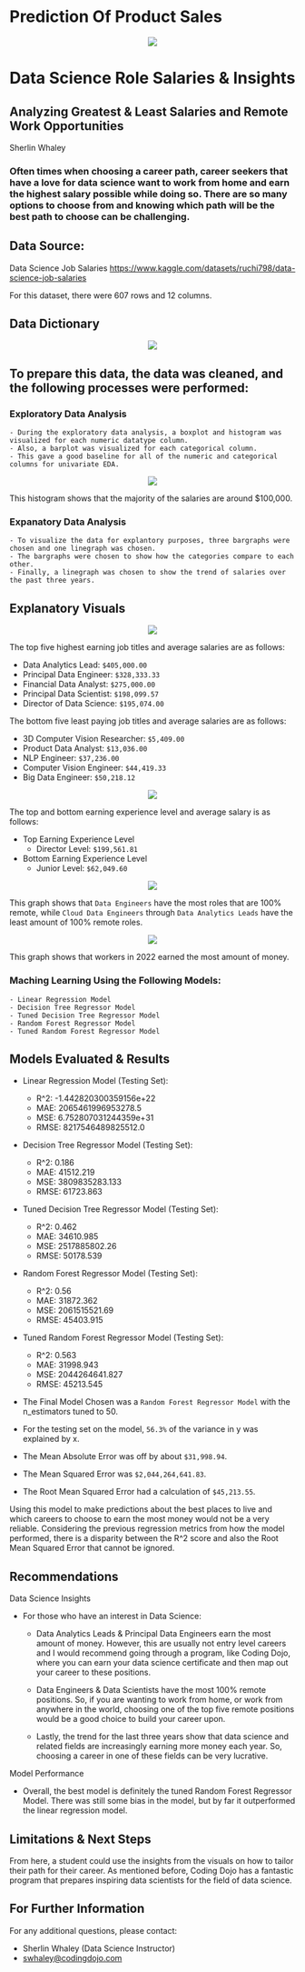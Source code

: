 # Prediction Of Product Sales

<p align = "center"> 
  <img src = "https://raw.githubusercontent.com/coding-dojo-data-science/CodingDojo_Images/main/data-science.jpg">
</p>


# Data Science Role Salaries & Insights

## Analyzing Greatest & Least Salaries and Remote Work Opportunities

Sherlin Whaley

### Often times when choosing a career path, career seekers that have a love for data science want to work from home and earn the highest salary possible while doing so. There are so many options to choose from and knowing which path will be the best path to choose can be challenging.

## Data Source: 
Data Science Job Salaries
https://www.kaggle.com/datasets/ruchi798/data-science-job-salaries

For this dataset, there were 607 rows and 12 columns.

## Data Dictionary

<p align = "center"> 
  <img src = "https://raw.githubusercontent.com/coding-dojo-data-science/Project1_Exemplar/main/DS%20Salaries%20Data%20Dictionary.png">
</p>


## To prepare this data, the data was cleaned, and the following processes were performed:

### Exploratory Data Analysis
    - During the exploratory data analysis, a boxplot and histogram was visualized for each numeric datatype column. 
    - Also, a barplot was visualized for each categorical column. 
    - This gave a good baseline for all of the numeric and categorical columns for univariate EDA.
    

<p align = "center"> 
  <img src = "https://raw.githubusercontent.com/coding-dojo-data-science/Project1_Exemplar/main/exploratory1.png">
</p>

This histogram shows that the majority of the salaries are around $100,000.


 ### Expanatory Data Analysis
    - To visualize the data for explantory purposes, three bargraphs were chosen and one linegraph was chosen.
    - The bargraphs were chosen to show how the categories compare to each other. 
    - Finally, a linegraph was chosen to show the trend of salaries over the past three years. 


## Explanatory Visuals

<p align = "center"> 
  <img src = "https://raw.githubusercontent.com/coding-dojo-data-science/Project1_Exemplar/main/explanatory1.png">
</p>


The top five highest earning job titles and average salaries are as follows:

- Data Analytics Lead: `$405,000.00`
- Principal Data Engineer: `$328,333.33`
- Financial Data Analyst: `$275,000.00`
- Principal Data Scientist: `$198,099.57`
- Director of Data Science: `$195,074.00`

The bottom five least paying job titles and average salaries are as follows: 


- 3D Computer Vision Researcher: `$5,409.00`
- Product Data Analyst: `$13,036.00`
- NLP Engineer: `$37,236.00`
- Computer Vision Engineer: `$44,419.33`
- Big Data Engineer: `$50,218.12`



<p align = "center"> 
  <img src = "https://raw.githubusercontent.com/coding-dojo-data-science/Project1_Exemplar/main/explanatory2.png">
</p>


The top and bottom earning experience level and average salary is as follows:

- Top Earning Experience Level
  - Director Level: `$199,561.81`
- Bottom Earning Experience Level
  - Junior Level: `$62,049.60`



<p align = "center"> 
  <img src = "https://raw.githubusercontent.com/coding-dojo-data-science/Project1_Exemplar/main/explanatory3.png">
</p>


This graph shows that `Data Engineers` have the most roles that are 100% remote, while `Cloud Data Engineers` through `Data Analytics Leads` have the least amount of 100% remote roles.



<p align = "center"> 
  <img src = "https://github.com/coding-dojo-data-science/Project1_Exemplar/blob/main/explanatory4.png">
</p>


This graph shows that workers in 2022 earned the most amount of money.


 ### Maching Learning Using the Following Models:
    - Linear Regression Model
    - Decision Tree Regressor Model
    - Tuned Decision Tree Regressor Model
    - Random Forest Regressor Model
    - Tuned Random Forest Regressor Model
    
    
## Models Evaluated & Results

- Linear Regression Model (Testing Set):
  - R^2: -1.442820300359156e+22
  - MAE: 2065461996953278.5
  - MSE: 6.752807031244359e+31
  - RMSE: 8217546489825512.0

- Decision Tree Regressor Model (Testing Set):
  - R^2: 0.186
  - MAE: 41512.219
  - MSE: 3809835283.133
  - RMSE: 61723.863

- Tuned Decision Tree Regressor Model (Testing Set):
  - R^2: 0.462
  - MAE: 34610.985
  - MSE: 2517885802.26
  - RMSE: 50178.539

- Random Forest Regressor Model (Testing Set):
  - R^2: 0.56
  - MAE: 31872.362
  - MSE: 2061515521.69
  - RMSE: 45403.915

- Tuned Random Forest Regressor Model (Testing Set):
  - R^2: 0.563
  - MAE: 31998.943
  - MSE: 2044264641.827
  - RMSE: 45213.545


- The Final Model Chosen was a `Random Forest Regressor Model` with the n_estimators tuned to 50.
- For the testing set on the model, `56.3%` of the variance in y was explained by x. 
- The Mean Absolute Error was off by about `$31,998.94`.
- The Mean Squared Error was `$2,044,264,641.83`.
- The Root Mean Squared Error had a calculation of `$45,213.55`.

Using this model to make predictions about the best places to live and which careers to choose to earn the most money would not be a very reliable. Considering the previous regression metrics from how the model performed, there is a disparity between the R^2 score and also the Root Mean Squared Error that cannot be ignored.

## Recommendations

Data Science Insights

- For those who have an interest in Data Science:
  - Data Analytics Leads & Principal Data Engineers earn the most amount of money. However, this are usually not entry level careers and I would recommend going through a program, like Coding Dojo, where you can earn your data science certificate and then map out your career to these positions.

  - Data Engineers & Data Scientists have the most 100% remote positions. So, if you are wanting to work from home, or work from anywhere in the world, choosing one of the top five remote positions would be a good choice to build your career upon.
  
  - Lastly, the trend for the last three years show that data science and related fields are increasingly earning more money each year. So, choosing a career in one of these fields can be very lucrative.

Model Performance
- Overall, the best model is definitely the tuned Random Forest Regressor Model. There was still some bias in the model, but by far it outperformed the linear regression model. 


## Limitations & Next Steps

From here, a student could use the insights from the visuals on how to tailor their path for their career. As mentioned before, Coding Dojo has a fantastic program that prepares inspiring data scientists for the field of data science. 

## For Further Information

For any additional questions, please contact: 
- Sherlin Whaley (Data Science Instructor)
- swhaley@codingdojo.com

